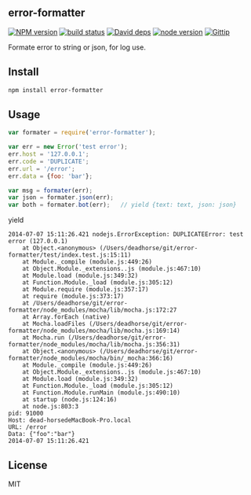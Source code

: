 error-formatter
---------

[![NPM version][npm-image]][npm-url]
[![build status][travis-image]][travis-url]
[![David deps][david-image]][david-url]
[![node version][node-image]][node-url]
[![Gittip][gittip-image]][gittip-url]

[npm-image]: https://img.shields.io/npm/v/error-formatter.svg?style=flat-square
[npm-url]: https://npmjs.org/package/error-formatter
[travis-image]: https://img.shields.io/travis/node-modules/error-formatter.svg?style=flat-square
[travis-url]: https://travis-ci.org/node-modules/error-formatter
[coveralls-image]: https://img.shields.io/coveralls/node-modules/error-formatter.svg?style=flat-square
[coveralls-url]: https://coveralls.io/r/node-modules/error-formatter?branch=master
[david-image]: https://img.shields.io/david/node-modules/error-formatter.svg?style=flat-square
[david-url]: https://david-dm.org/node-modules/error-formatter
[node-image]: https://img.shields.io/badge/node.js-%3E=_0.10-green.svg?style=flat-square
[node-url]: http://nodejs.org/download/
[gittip-image]: https://img.shields.io/gittip/dead-horse.svg?style=flat-square
[gittip-url]: https://www.gittip.com/dead-horse/

Formate error to string or json, for log use.

## Install

```bash
npm install error-formatter
```

## Usage

```js
var formater = require('error-formatter');

var err = new Error('test error');
err.host = '127.0.0.1';
err.code = 'DUPLICATE';
err.url = '/error';
err.data = {foo: 'bar'};

var msg = formater(err);
var json = formater.json(err);
var both = formater.bot(err);   // yield {text: text, json: json}
```

yield

```
2014-07-07 15:11:26.421 nodejs.ErrorException: DUPLICATEError: test error (127.0.0.1)
    at Object.<anonymous> (/Users/deadhorse/git/error-formatter/test/index.test.js:15:11)
    at Module._compile (module.js:449:26)
    at Object.Module._extensions..js (module.js:467:10)
    at Module.load (module.js:349:32)
    at Function.Module._load (module.js:305:12)
    at Module.require (module.js:357:17)
    at require (module.js:373:17)
    at /Users/deadhorse/git/error-formatter/node_modules/mocha/lib/mocha.js:172:27
    at Array.forEach (native)
    at Mocha.loadFiles (/Users/deadhorse/git/error-formatter/node_modules/mocha/lib/mocha.js:169:14)
    at Mocha.run (/Users/deadhorse/git/error-formatter/node_modules/mocha/lib/mocha.js:356:31)
    at Object.<anonymous> (/Users/deadhorse/git/error-formatter/node_modules/mocha/bin/_mocha:366:16)
    at Module._compile (module.js:449:26)
    at Object.Module._extensions..js (module.js:467:10)
    at Module.load (module.js:349:32)
    at Function.Module._load (module.js:305:12)
    at Function.Module.runMain (module.js:490:10)
    at startup (node.js:124:16)
    at node.js:803:3
pid: 91000
Host: dead-horsedeMacBook-Pro.local
URL: /error
Data: {"foo":"bar"}
2014-07-07 15:11:26.421
```

## License

MIT
